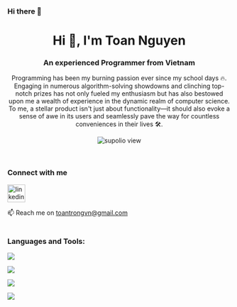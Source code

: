### Hi there 👋

<h1 align="center">Hi 👋, I'm Toan Nguyen</h1>
<h3 align="center">An experienced Programmer from Vietnam</h3>
<p align="center">Programming has been my burning passion ever since my school days 🔥. Engaging in numerous algorithm-solving showdowns and clinching top-notch prizes has not only fueled my enthusiasm but has also bestowed upon me a wealth of experience in the dynamic realm of computer science. To me, a stellar product isn't just about functionality—it should also evoke a sense of awe in its users and seamlessly pave the way for countless conveniences in their lives 🛠.</p>
<p align="center"> 
 <img src="https://komarev.com/ghpvc/?username=supolio&color=green&style=flat" alt="supolio view" /> 
</p>

<br>
<h3 align="left">Connect with me</h3>
<p align="left">
<a href="https://www.linkedin.com/in/toan-nguyen-41b885157/" target="blank"><img align="center" src="https://skillicons.dev/icons?i=linkedin" alt="linkedin" height="40" width="40" />
</p>
</a>
📫 Reach me on <a href="mailto:toantrongvn@gmail.com">toantrongvn@gmail.com</a>
<br><br>


<h3 align="left">Languages and Tools:</h3>

<p>
  <img src="https://skillicons.dev/icons?i=ts,js,react,nextjs,vue,angular,redux,tailwind,materialui,graphql" />
</p>
<p>
  <img src="https://skillicons.dev/icons?i=nodejs,python,rails,express,nestjs,apollo" />
</p>
<p>
  <img src="https://skillicons.dev/icons?i=mongodb,mysql,firebase,redis" />
</p>
<p>
  <img src="https://skillicons.dev/icons?i=aws,googlecloud" />
</p>
